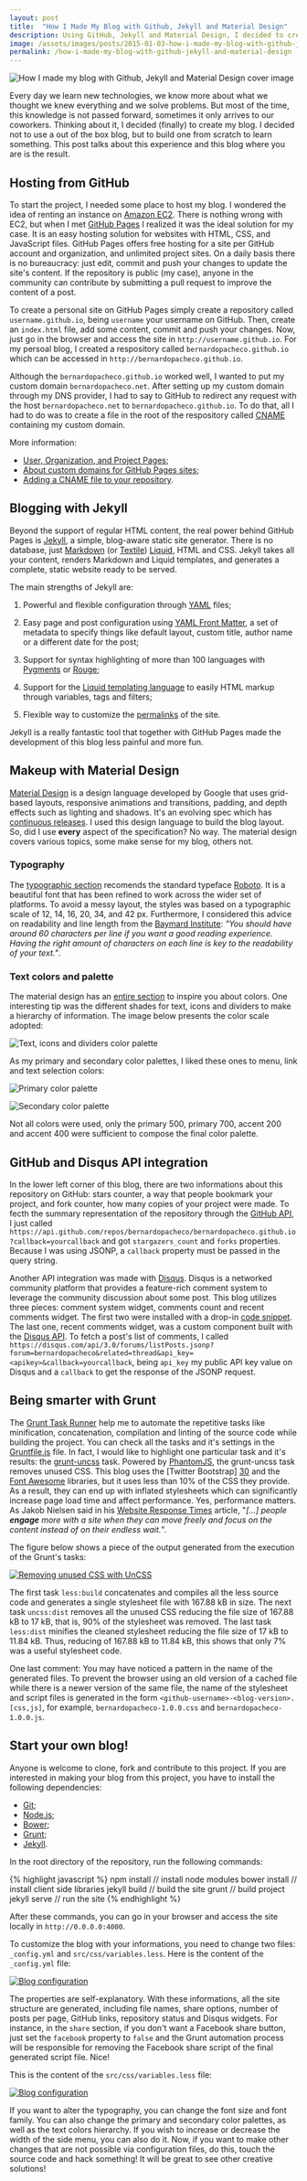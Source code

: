 ```yaml
---
layout: post
title:  "How I Made My Blog with Github, Jekyll and Material Design"
description: Using GitHub, Jekyll and Material Design, I decided to create my own blog from scratch to learn something. This blog is the result.
image: /assets/images/posts/2015-01-03-how-i-made-my-blog-with-github-jekyll-and-material-design/github_jekyll_materialdesign.jpg
permalink: /how-i-made-my-blog-with-github-jekyll-and-material-design
---
```

![How I made my blog with Github, Jekyll and Material Design cover image](/assets/images/posts/2015-01-03-how-i-made-my-blog-with-github-jekyll-and-material-design/github_jekyll_materialdesign.jpg)

Every day we learn new technologies, we know more about what we thought we knew
everything and we solve problems. But most of the time, this knowledge is not
passed forward, sometimes it only arrives to our coworkers. Thinking about it,
I decided (finally) to create my blog. I decided not to use a out of the box blog, but to
build one from scratch to learn something. This post talks about this experience
and this blog where you are is the result.

<!--excerpt_separator-->

## Hosting from GitHub

To start the project, I needed some place to host my blog. I wondered the idea of renting an instance on [Amazon EC2][1]. There is nothing wrong with EC2, but when I met [GitHub Pages][2] I realized it was the ideal solution for my case. It is an easy hosting solution for websites with HTML, CSS, and JavaScript files. GitHub Pages offers free hosting for a site per GitHub account and organization, and unlimited project sites. On a daily basis there is no bureaucracy: just edit, commit and push your changes to update the site's content. If the repository is public (my case), anyone in the community can contribute by submitting a pull request to improve the content of a post.

To create a personal site on GitHub Pages simply create a repository called `username.github.io`, being `username` your username on GitHub. Then, create an `index.html` file, add some content, commit and push your changes. Now, just go in the browser and access the site in `http://username.github.io`. For my persoal blog, I created a respository called `bernardopacheco.github.io` which can be accessed in `http://bernardopacheco.github.io`.

Although the `bernardopacheco.github.io` worked well, I wanted to put my custom domain `bernardopacheco.net`. After setting up my custom domain through my DNS provider, I had to say to GitHub to redirect any request with the host `bernardopacheco.net` to `bernardopacheco.github.io`. To do that, all I had to do was to create a file in the root of the respository called [CNAME][4] containing my custom domain.

More information:

- [User, Organization, and Project Pages][3];
- [About custom domains for GitHub Pages sites][6];
- [Adding a CNAME file to your repository][5].

## Blogging with Jekyll

Beyond the support of regular HTML content, the real power behind GitHub Pages is [Jekyll][7], a simple, blog-aware static site generator. There is no database, just [Markdown][8] (or [Textile][9]) [Liquid][10], HTML and CSS. Jekyll takes all your content, renders Markdown and Liquid templates, and generates a complete, static website ready to be served.

The main strengths of Jekyll are:

1. Powerful and flexible configuration through [YAML][13] files;

2. Easy page and post configuration using [YAML Front Matter][14], a set of metadata to specify things like default layout, custom title, author name or a  different date for the post;

3. Support for syntax highlighting of more than 100 languages with [Pygments][11] or [Rouge][12];

4. Support for the [Liquid templating language][10] to easily HTML markup through variables, tags and filters;

5. Flexible way to customize the [permalinks][15] of the site.

Jekyll is a really fantastic tool that together with GitHub Pages made the development of this blog less painful and more fun.

## Makeup with Material Design

[Material Design][16] is a design language developed by Google that uses grid-based layouts, responsive animations and transitions, padding, and depth effects such as lighting and shadows. It's an evolving spec which has [continuous releases][17]. I used this design language to build the blog layout. So, did I use **every** aspect of the specification? No way. The material design covers various topics, some make sense for my blog, others not.

### Typography

The [typographic section][20] recomends the standard typeface [Roboto][18]. It is a beautiful font that has been refined to work across the wider set of platforms. To avoid a messy layout, the styles was based on a typographic scale of 12, 14, 16, 20, 34, and 42 px. Furthermore, I considered this advice on readability and line length from the [Baymard Institute][21]: *"You should have around 60 characters per line if you want a good reading experience. Having the right amount of characters on each line is key to the readability of your text."*.

### Text colors and palette

The material design has an [entire section][19] to inspire you about colors. One interesting tip was the different shades for text, icons and dividers to make a hierarchy of information. The image below presents the color scale adopted:

![Text, icons and dividers color palette](/assets/images/posts/2015-01-03-how-i-made-my-blog-with-github-jekyll-and-material-design/text-color-palette.jpg "Text, icons and dividers color palette")

As my primary and secondary color palettes, I liked these ones to menu, link
and text selection colors:

![Primary color palette](/assets/images/posts/2015-01-03-how-i-made-my-blog-with-github-jekyll-and-material-design/primary-color-palette.jpg "Primary color palette")

![Secondary color palette](/assets/images/posts/2015-01-03-how-i-made-my-blog-with-github-jekyll-and-material-design/secondary-color-palette.jpg "Secondary color palette")

Not all colors were used, only the primary 500, primary 700, accent 200 and accent 400 were sufficient to compose the final color palette.

## GitHub and Disqus API integration

In the lower left corner of this blog, there are two informations about this
repository on GitHub: stars counter, a way that people bookmark your project,
and fork counter, how many copies of your project were made. To fecth the summary
representation of the repository through the [GitHub API][22], I just called
`https://api.github.com/repos/bernardopacheco/bernardopacheco.github.io?callback=yourcallback` and got
`stargazers_count` and `forks` properties. Because I was using JSONP,
a `callback` property must be passed in the query string.

Another API integration was made with [Disqus][23]. Disqus is a networked
community platform that provides a feature-rich comment system to leverage the
community discussion about some post. This blog utilizes three pieces:
comment system widget, comments count and recent comments widget. The first two
were installed with a drop-in [code snippet][24]. The last one, recent comments
widget, was a custom component built with the [Disqus API][25]. To fetch a
post's list of comments, I called `https://disqus.com/api/3.0/forums/listPosts.jsonp?forum=bernardopacheco&related=thread&api_key=<apikey>&callback=yourcallback`,
being `api_key` my public API key value on Disqus and a `callback` to get the
response of the JSONP request.

## Being smarter with Grunt

The [Grunt Task Runner][27] help me to automate the repetitive tasks like minification, concatenation, compilation and linting of the source code while building the project. You can check all the tasks and it's settings in the [Gruntfile.js][26] file. In fact, I would like to highlight one particular task and it's results: the [grunt-uncss][28] task. Powered by [PhantomJS][29], the grunt-uncss task removes unused CSS. This blog uses the [Twitter Bootstrap] [30] and the [Font Awesome][31] libraries, but it uses less than 10% of the CSS they provide. As a result, they can end up with inflated stylesheets which can significantly increase page load time and affect performance. Yes, performance matters. As Jakob Nielsen said in his [Website Response Times][32] article, "*[...] people **engage** more with a site when they can move freely and focus on the content instead of on their endless wait.*".

The figure below shows a piece of the output generated from the execution of the
Grunt's tasks:

[![Removing unused CSS with UnCSS](/assets/images/posts/2015-01-03-how-i-made-my-blog-with-github-jekyll-and-material-design/uncss.jpg "Removing unused CSS with UnCSS")](/assets/images/posts/2015-01-03-how-i-made-my-blog-with-github-jekyll-and-material-design/uncss.jpg)

The first task `less:build` concatenates and compiles all the less source code
and generates a single stylesheet file with 167.88 kB in size. The next task
`uncss:dist` removes all the unused CSS reducing the file size of 167.88 kB to
17 kB, that is, 90% of the stylesheet was removed. The last task `less:dist`
minifies the cleaned stylesheet reducing the file size of 17 kB to 11.84 kB.
Thus, reducing of 167.88 kB to 11.84 kB, this shows that only 7% was a useful
stylesheet code.

One last comment: You may have noticed a pattern in the name of the generated
files. To prevent the browser using an old version of a cached file
while there is a newer version of the same file, the name of the stylesheet and
script files is generated in the form `<github-username>-<blog-version>.[css,js]`,
for example, `bernardopacheco-1.0.0.css` and `bernardopacheco-1.0.0.js`.

## Start your own blog!

Anyone is welcome to clone, fork and contribute to this project. If you are
interested in making your blog from this project, you have to install the
following dependencies:

- [Git][33];
- [Node.js][34];
- [Bower][35];
- [Grunt][27];
- [Jekyll][7].

In the root directory of the repository, run the following commands:

{% highlight javascript %}
npm install // install node modules
bower install // install client side libraries
jekyll build // build the site
grunt // build project
jekyll serve // run the site
{% endhighlight %}

After these commands, you can go in your browser and access the site locally in
`http://0.0.0.0:4000`.

To customize the blog with your informations, you need to change two files:
`_config.yml` and `src/css/variables.less`. Here is the content of the
`_config.yml` file:

[![Blog configuration](/assets/images/posts/2015-01-03-how-i-made-my-blog-with-github-jekyll-and-material-design/config.jpg "Blog configuration")](/assets/images/posts/2015-01-03-how-i-made-my-blog-with-github-jekyll-and-material-design/config.jpg)

The properties are self-explanatory. With these informations, all the site
structure are generated, including file names, share options, number of posts
per page, GitHub links, repository status and Disqus widgets. For instance,
in the `share` section, if you don't want a Facebook share button, just set
the `facebook` property to `false` and the Grunt automation process will be
responsible for removing the Facebook share script of the final generated script
file. Nice!

This is the content of the `src/css/variables.less` file:

[![Blog configuration](/assets/images/posts/2015-01-03-how-i-made-my-blog-with-github-jekyll-and-material-design/less-variables.jpg "Blog configuration")](/assets/images/posts/2015-01-03-how-i-made-my-blog-with-github-jekyll-and-material-design/less-variables.jpg)

If you want to alter the typography, you can change the font size and font
family. You can also change the primary and secondary color palettes, as well as
the text colors hierarchy. If you wish to increase or decrease the width of the
side menu, you can also do it. Now, if you want to make other changes that are not
possible via configuration files, do this, touch the source code and hack
something! It will be great to see other creative solutions!

[1]: https://aws.amazon.com/ec2/
[2]: https://pages.github.com/
[3]: https://help.github.com/articles/user-organization-and-project-pages/
[4]: https://github.com/bernardopacheco/bernardopacheco.github.io/blob/master/CNAME
[5]: https://help.github.com/articles/adding-a-cname-file-to-your-repository/
[6]: https://help.github.com/articles/about-custom-domains-for-github-pages-sites/
[7]: http://jekyllrb.com/
[8]: http://daringfireball.net/projects/markdown/
[9]: http://redcloth.org/textile
[10]: https://github.com/Shopify/liquid/wiki
[11]: http://pygments.org/
[12]: https://github.com/jayferd/rouge
[13]: http://www.yaml.org/
[14]: http://jekyllrb.com/docs/frontmatter/
[15]: http://jekyllrb.com/docs/permalinks/
[16]: http://www.google.com.br/design/spec/material-design/introduction.html
[17]: http://www.google.com.br/design/spec/whats-new/whats-new.html
[18]: http://www.google.com/fonts/specimen/Roboto
[19]: http://www.google.com.br/design/spec/style/color.html#
[20]: http://www.google.com.br/design/spec/style/typography.html
[21]: http://baymard.com/blog/line-length-readability
[22]: https://developer.github.com/v3/
[23]: https://disqus.com
[24]: https://disqus.com/admin/universalcode/
[25]: https://disqus.com/api/docs/
[26]: https://github.com/bernardopacheco/bernardopacheco.github.io/blob/master/Gruntfile.js
[27]: http://gruntjs.com/
[28]: https://github.com/addyosmani/grunt-uncss
[29]: http://phantomjs.org/
[30]: http://getbootstrap.com/
[31]: http://fortawesome.github.io/Font-Awesome/
[32]: http://www.nngroup.com/articles/website-response-times/
[33]: http://git-scm.com/
[34]: http://nodejs.org/
[35]: http://bower.io/

